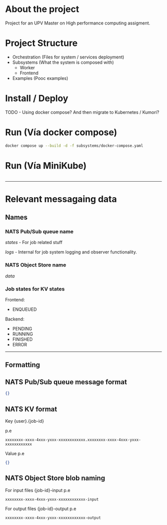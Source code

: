 # About the project

Project for an UPV Master on High performance computing assigment.

# Project Structure

- Orchestration (Files for system / services deployment)
- Subsystems (What the system is composed with)
  - Worker
  - Frontend
- Examples (Pooc examples)

# Install / Deploy
TODO - Using docker compose? And then migrate to Kubernetes / Kumori?

# Run (Vía docker compose)

```bash
docker compose up --build -d -f subsystems/docker-compose.yaml
```

# Run (Vía MiniKube)
```bash

```
---
# Relevant messagaing data
## Names
### NATS Pub/Sub queue name
*states* - For job related stuff

*logs* - Internal for job system logging and observer functionality.

### NATS Object Store name

*data*

### Job states for KV states
Frontend:
  - ENQUEUED

Backend:
  - PENDING 
  - RUNNING
  - FINISHED
  - ERROR

---
## Formatting
## NATS Pub/Sub queue message format
```json
{}
```
## NATS KV format
Key {user}.{job-id}

p.e
```
xxxxxxxx-xxxx-4xxx-yxxx-xxxxxxxxxxxx.xxxxxxxx-xxxx-4xxx-yxxx-xxxxxxxxxxxx
```

Value
p.e
```json
{}
```
## NATS Object Store blob naming
For input files {job-id}-input
p.e
```
xxxxxxxx-xxxx-4xxx-yxxx-xxxxxxxxxxxx-input
```
For output files {job-id}-output
p.e
```
xxxxxxxx-xxxx-4xxx-yxxx-xxxxxxxxxxxx-output
```
